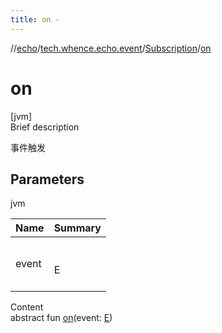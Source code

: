 ```yaml
---
title: on -
---
```

//[echo](../../index.md)/[tech.whence.echo.event](../index.md)/[Subscription](index.md)/[on](on.md)



# on  
[jvm]  
Brief description  


事件触发



## Parameters  
  
jvm  
  
|  Name|  Summary| 
|---|---|
| event| <br><br>E<br><br>
  
  
Content  
abstract fun [on](on.md)(event: [E](index.md))  



